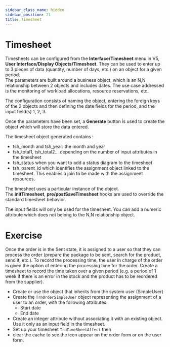 ```yaml
---
sidebar_class_name: hidden
sidebar_position: 21
title: Timesheet
---
```


Timesheet
====================


Timesheets can be configured from the **Interface/Timesheet** menu in V5, **User Interface/Display Objects/Timesheet**. 
They can be used to enter up to 3 pieces of data (quantity, number of days, etc.) on an object for a given period.  
The parameters are built around a business object, which is an N,N relationship between 2 objects and includes dates.
The use case addressed is the monitoring of workload allocations, resource reservations, etc.

The configuration consists of naming the object, entering the foreign keys of the 2 objects and then defining the date fields for the period, and the input field(s) 1, 2, 3.

Once the parameters have been set, a **Generate** button is used to create the object which will store the data entered.

The timesheet object generated contains :
- tsh_month and tsh_year: the month and year
- tsh_total1, tsh_total2... depending on the number of input attributes in the timesheet  
- tsh_status when you want to add a status diagram to the timesheet  
- tsh_parent_id which identifies the assignment object linked to the timesheet. This enables a join to be made with the assignment resources.


The timesheet uses a particular instance of the object.  
The **initTimesheet**, **pre/postSaveTimesheet** hooks are used to override the standard timesheet behavior.  

<div class="warning">The input fields will only be used for the timesheet. You can add a numeric attribute which does not belong to the N,N relationship object.</div>


Exercise
====================
Once the order is in the Sent state, it is assigned to a user so that they can process the order (prepare the package to be sent, search for the product, send it, etc.). To record the processing time, the user in charge of the order is given the option of entering the processing time for the order.
Create a timesheet to record the time taken over a given period (e.g. a period of 1 week if there is an error in the stock and the product has to be reordered from the supplier).
- Create or use the object that inherits from the system user (SimpleUser)
- Create the `TrnOrderSimpleUser` object representing the assignment of a user to an order, with the following attributes:
	- Start date
	- End date
- Create an integer attribute without associating it with an existing object. Use it only as an input field in the timesheet.  
- Set up your timesheet `TrnTimeSheetAffect` then  
- clear the cache to see the icon appear on the order form or on the user form.
